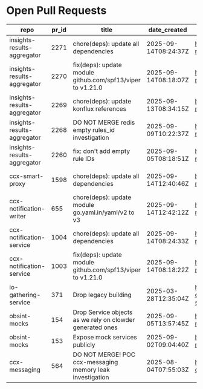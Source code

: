 # Open Pull Requests
repo | pr_id | title | date_created | url | author | ci_status
---|---|---|---|---|---|---
insights-results-aggregator | 2271 | chore(deps): update all dependencies | 2025-09-14T08:24:37Z | https://github.com/RedHatInsights/insights-results-aggregator/pull/2271 | app/red-hat-konflux | failed
insights-results-aggregator | 2270 | fix(deps): update module github.com/spf13/viper to v1.21.0 | 2025-09-14T08:18:07Z | https://github.com/RedHatInsights/insights-results-aggregator/pull/2270 | app/red-hat-konflux | failed
insights-results-aggregator | 2269 | chore(deps): update konflux references | 2025-09-13T08:34:15Z | https://github.com/RedHatInsights/insights-results-aggregator/pull/2269 | app/red-hat-konflux | failed
insights-results-aggregator | 2268 | DO NOT MERGE redis empty rules_id investigation | 2025-09-09T10:22:37Z | https://github.com/RedHatInsights/insights-results-aggregator/pull/2268 | Jakub007d | failed
insights-results-aggregator | 2260 | fix: don't add empty rule IDs | 2025-09-05T08:18:51Z | https://github.com/RedHatInsights/insights-results-aggregator/pull/2260 | juandspy | ok
ccx-smart-proxy | 1598 | chore(deps): update all dependencies | 2025-09-14T12:40:46Z | https://github.com/RedHatInsights/insights-results-smart-proxy/pull/1598 | app/red-hat-konflux | failed
ccx-notification-writer | 655 | chore(deps): update module go.yaml.in/yaml/v2 to v3 | 2025-09-14T12:42:12Z | https://github.com/RedHatInsights/ccx-notification-writer/pull/655 | app/red-hat-konflux | failed
ccx-notification-service | 1004 | chore(deps): update all dependencies | 2025-09-14T08:24:33Z | https://github.com/RedHatInsights/ccx-notification-service/pull/1004 | app/red-hat-konflux | failed
ccx-notification-service | 1003 | fix(deps): update module github.com/spf13/viper to v1.21.0 | 2025-09-14T08:18:22Z | https://github.com/RedHatInsights/ccx-notification-service/pull/1003 | app/red-hat-konflux | failed
io-gathering-service | 371 | Drop legacy building | 2025-03-28T12:35:04Z | https://github.com/RedHatInsights/insights-operator-gathering-conditions-service/pull/371 | ikerreyes | failed
obsint-mocks | 154 | Drop Service objects as we rely on clowder generated ones | 2025-09-05T13:57:45Z | https://github.com/RedHatInsights/obsint-mocks/pull/154 | ikerreyes | ok
obsint-mocks | 153 | Expose mock services publicly | 2025-09-02T09:04:40Z | https://github.com/RedHatInsights/obsint-mocks/pull/153 | ikerreyes | ok
ccx-messaging | 564 | DO NOT MERGE! POC ccx-messaging memory leak investigation | 2025-08-04T07:55:03Z | https://github.com/RedHatInsights/insights-ccx-messaging/pull/564 | Jakub007d | failed

